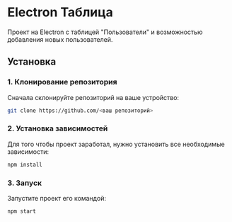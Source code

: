 # Electron Таблица

Проект на Electron с таблицей "Пользователи" и возможностью добавления новых пользователей.

## Установка

### 1. Клонирование репозитория

Сначала склонируйте репозиторий на ваше устройство:

```bash
git clone https://github.com/<ваш репозиторий>
```

### 2. Установка зависимостей

Для того чтобы проект заработал, нужно установить все необходимые зависимости:

```bash
npm install
```

### 3. Запуск

Запустите проект его командой:

```bash
npm start
```
